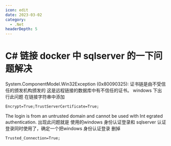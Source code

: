 ```yaml
---
icon: edit
date: 2023-03-02
category:
  - .Net
headerDepth: 5
---
```



# C# 链接 docker 中 sqlserver 的一下问题解决

System.ComponentModel.Win32Exception (0x80090325): 证书链是由不受信任的颁发机构颁发的 这是远程链接的数据库中有不信任的证书。
windows 下出行此问题 在链接字符串中添加
```
Encrypt=True;TrustServerCertificate=True;
```

The login is from an untrusted domain and cannot be used with Int
egrated authentication.
出现此问题就是 使用的windows 身份认证登录和  sqlserver 认证登录同时使用了，确定一个把windows 身份认证登录 删掉
```
Trusted_Connection=True;
```